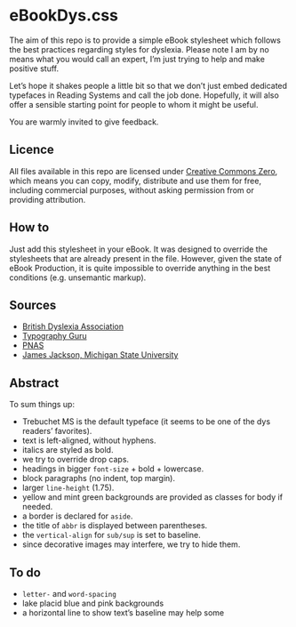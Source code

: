 # eBookDys.css

The aim of this repo is to provide a simple eBook stylesheet which follows the best practices regarding styles for dyslexia. Please note I am by no means what you would call an expert, I’m just trying to help and make positive stuff.

Let’s hope it shakes people a little bit so that we don’t just embed dedicated typefaces in Reading Systems and call the job done. Hopefully, it will also offer a sensible starting point for people to whom it might be useful.

You are warmly invited to give feedback.

## Licence

All files available in this repo are licensed under [Creative Commons Zero](https://creativecommons.org/publicdomain/zero/1.0/deed.en), which means you can copy, modify, distribute and use them for free, including commercial purposes, without asking permission from or providing attribution.

## How to

Just add this stylesheet in your eBook. It was designed to override the stylesheets that are already present in the file. However, given the state of eBook Production, it is quite impossible to override anything in the best conditions (e.g. unsemantic markup).

## Sources

- [British Dyslexia Association](http://www.bdadyslexia.org.uk/common/ckeditor/filemanager/userfiles/About_Us/policies/Dyslexia_Style_Guide.pdf)
- [Typography Guru](http://typography.guru/journal/letters-symbols-misrecognition/)
- [PNAS](http://www.pnas.org/content/109/28/11455.short)
- [James Jackson, Michigan State University](http://fr.slideshare.net/mobile/Jamesedjac/towards-universally-accessible-typography-a-review-of-research-on-dyslexia)

## Abstract

To sum things up:

- Trebuchet MS is the default typeface (it seems to be one of the dys readers’ favorites).
- text is left-aligned, without hyphens.
- italics are styled as bold.
- we try to override drop caps.
- headings in bigger `font-size` + bold + lowercase.
- block paragraphs (no indent, top margin).
- larger `line-height` (1.75).
- yellow and mint green backgrounds are provided as classes for body if needed.
- a border is declared for `aside`.
- the title of `abbr` is displayed between parentheses.
- the `vertical-align` for `sub/sup` is set to baseline.
- since decorative images may interfere, we try to hide them.

## To do

- `letter-` and `word-spacing`
- lake placid blue and pink backgrounds
- a horizontal line to show text’s baseline may help some
